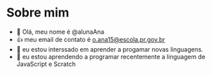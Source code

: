 # Sobre mim
- 👋 Olá, meu nome é @alunaAna
- :+1: meu email de contato é o.ana15@escola.pr.gov.br
- 👀 eu estou interssado em aprender a progamar novas linguagens.
- 🌱 eu estou aprendendo a programar recentemente a linguagem de JavaScript e Scratch

